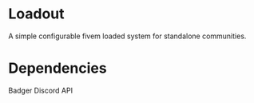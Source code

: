 # Loadout
A simple configurable fivem loaded system for standalone communities.


# Dependencies

Badger Discord API
